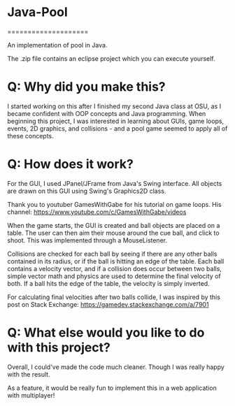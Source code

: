 # Java-Pool
====================

An implementation of pool in Java.

The .zip file contains an eclipse project which you can execute yourself.

# Q: Why did you make this?
I started working on this after I finished my second Java class at OSU, as I became confident with OOP concepts and Java programming. When beginning this project, I was interested in learning about GUIs, game loops, events, 2D graphics, and collisions - and a pool game seemed to apply all of these concepts.

# Q: How does it work?

For the GUI, I used JPanel/JFrame from Java's Swing interface. All objects are drawn on this GUI using Swing's Graphics2D class.

Thank you to youtuber GamesWithGabe for his tutorial on game loops. His channel: https://www.youtube.com/c/GamesWithGabe/videos

When the game starts, the GUI is created and ball objects are placed on a table. The user can then aim their mouse around the cue ball, and click to shoot. This was implemented through a MouseListener.

Collisions are checked for each ball by seeing if there are any other balls contained in its radius, or if the ball is hitting an edge of the table. Each ball contains a velocity vector, and if a collision does occur between two balls, simple vector math and physics are used to determine the final velocity of both. If a ball hits the edge of the table, the velocity is simply inverted.

For calculating final velocities after two balls collide, I was inspired by this post on Stack Exchange: https://gamedev.stackexchange.com/a/7901

# Q: What else would you like to do with this project?
Overall, I could've made the code much cleaner. Though I was really happy with the result.

As a feature, it would be really fun to implement this in a web application with multiplayer!
